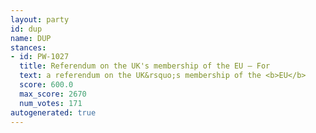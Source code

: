 ```yaml
---
layout: party
id: dup
name: DUP
stances:
- id: PW-1027
  title: Referendum on the UK's membership of the EU — For
  text: a referendum on the UK&rsquo;s membership of the <b>EU</b>
  score: 600.0
  max_score: 2670
  num_votes: 171
autogenerated: true
---
```


